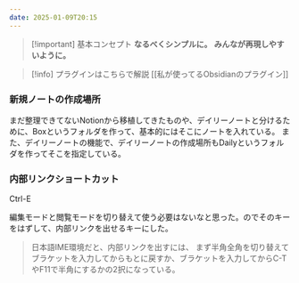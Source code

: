 ```yaml
---
date: 2025-01-09T20:15
---
```

> [!important] 基本コンセプト
> **なるべくシンプルに。**
> **みんなが再現しやすいように。**

> [!info] プラグインはこちらで解説
> [[私が使ってるObsidianのプラグイン]]


### 新規ノートの作成場所
まだ整理できてないNotionから移植してきたものや、デイリーノートと分けるために、Boxというフォルダを作って、基本的にはそこにノートを入れている。
また、デイリーノートの機能で、デイリーノートの作成場所もDailyというフォルダを作ってそこを指定している。


### 内部リンクショートカット
Ctrl-E

編集モードと閲覧モードを切り替えて使う必要はないなと思った。のでそのキーをはずして、内部リンクを出せるキーにした。

>	日本語IME環境だと、内部リンクを出すには、
>	まず半角全角を切り替えてブラケットを入力してからもとに戻すか、ブラケットを入力してからC-TやF11で半角にするかの2択になっている。


